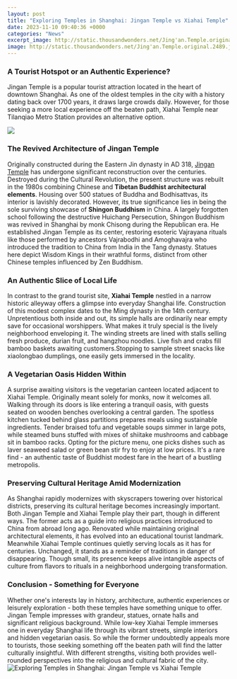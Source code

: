 ```yaml
---
layout: post
title: "Exploring Temples in Shanghai: Jingan Temple vs Xiahai Temple"
date: 2023-11-10 09:40:36 +0000
categories: "News"
excerpt_image: http://static.thousandwonders.net/Jing'an.Temple.original.2489.jpg
image: http://static.thousandwonders.net/Jing'an.Temple.original.2489.jpg
---
```


### A Tourist Hotspot or an Authentic Experience?
Jingan Temple is a popular tourist attraction located in the heart of downtown Shanghai. As one of the oldest temples in the city with a history dating back over 1700 years, it draws large crowds daily. However, for those seeking a more local experience off the beaten path, Xiahai Temple near Tilanqiao Metro Station provides an alternative option.

![](https://hushhushasia.com/wp-content/uploads/2020/12/20170905_125952-scaled.jpg)
### The Revived Architecture of Jingan Temple
Originally constructed during the Eastern Jin dynasty in AD 318, [Jingan Temple](https://thetopnews.github.io/page7/) has undergone significant reconstruction over the centuries. Destroyed during the Cultural Revolution, the present structure was rebuilt in the 1980s combining Chinese and **Tibetan Buddhist architectural elements**. Housing over 500 statues of Buddha and Bodhisattvas, its interior is lavishly decorated. However, its true significance lies in being the sole surviving showcase of **Shingon Buddhism** in China. 
A largely forgotten school following the destructive Huichang Persecution, Shingon Buddhism was revived in Shanghai by monk Chisong during the Republican era. He established Jingan Temple as its center, restoring esoteric Vajrayana rituals like those performed by ancestors Vajrabodhi and Amoghavajra who introduced the tradition to China from India in the Tang dynasty. Statues here depict Wisdom Kings in their wrathful forms, distinct from other Chinese temples influenced by Zen Buddhism.
### An Authentic Slice of Local Life
In contrast to the grand tourist site, **Xiahai Temple** nestled in a narrow historic alleyway offers a glimpse into everyday Shanghai life. Construction of this modest complex dates to the Ming dynasty in the 14th century. Unpretentious both inside and out, its simple halls are ordinarily near empty save for occasional worshippers. 
What makes it truly special is the lively neighborhood enveloping it. The winding streets are lined with stalls selling fresh produce, durian fruit, and hangzhou noodles. Live fish and crabs fill bamboo baskets awaiting customers.Stopping to sample street snacks like xiaolongbao dumplings, one easily gets immersed in the locality. 
### A Vegetarian Oasis Hidden Within
A surprise awaiting visitors is the vegetarian canteen located adjacent to Xiahai Temple. Originally meant solely for monks, now it welcomes all. Walking through its doors is like entering a tranquil oasis, with guests seated on wooden benches overlooking a central garden. The spotless kitchen tucked behind glass partitions prepares meals using sustainable ingredients. 
Tender braised tofu and vegetable soups simmer in large pots, while steamed buns stuffed with mixes of shiitake mushrooms and cabbage sit in bamboo racks. Opting for the picture menu, one picks dishes such as laver seaweed salad or green bean stir fry to enjoy at low prices. It's a rare find - an authentic taste of Buddhist modest fare in the heart of a bustling metropolis.
### Preserving Cultural Heritage Amid Modernization  
As Shanghai rapidly modernizes with skyscrapers towering over historical districts, preserving its cultural heritage becomes increasingly important. Both Jingan Temple and Xiahai Temple play their part, though in different ways. The former acts as a guide into religious practices introduced to China from abroad long ago. 
Renovated while maintaining original architectural elements, it has evolved into an educational tourist landmark. Meanwhile Xiahai Temple continues quietly serving locals as it has for centuries. Unchanged, it stands as a reminder of traditions in danger of disappearing. Though small, its presence keeps alive intangible aspects of culture from flavors to rituals in a neighborhood undergoing transformation.
### Conclusion - Something for Everyone
Whether one's interests lay in history, architecture, authentic experiences or leisurely exploration - both these temples have something unique to offer. Jingan Temple impresses with grandeur, statues, ornate halls and significant religious background. While low-key Xiahai Temple immerses one in everyday Shanghai life through its vibrant streets, simple interiors and hidden vegetarian oasis. 
So while the former undoubtedly appeals more to tourists, those seeking something off the beaten path will find the latter culturally insightful. With different strengths, visiting both provides well-rounded perspectives into the religious and cultural fabric of the city.
![Exploring Temples in Shanghai: Jingan Temple vs Xiahai Temple](http://static.thousandwonders.net/Jing'an.Temple.original.2489.jpg)